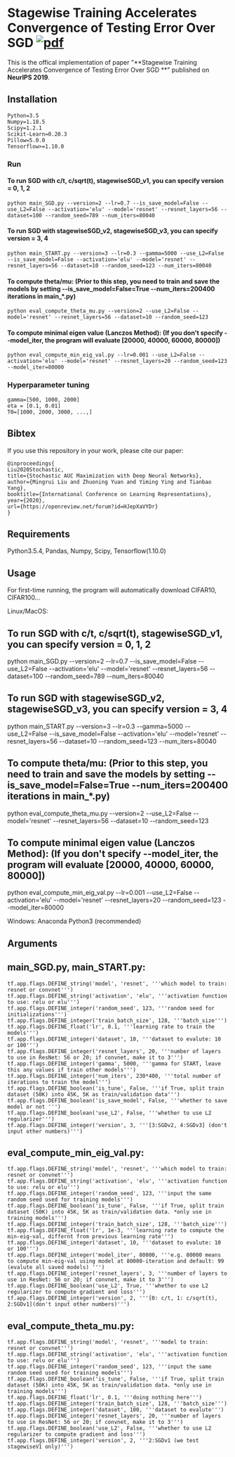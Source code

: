 # Stagewise Training Accelerates Convergence of Testing Error Over SGD  [![pdf](https://img.shields.io/badge/Arxiv-pdf-orange.svg?style=flat)](https://arxiv.org/abs/1908.10831)

This is the offical implementation of paper "**Stagewise Training Accelerates Convergence of Testing Error Over SGD **" published on **NeurIPS 2019**. 

## Installation
```
Python=3.5
Numpy=1.18.5 
Scipy=1.2.1
Scikit-Learn=0.20.3
Pillow=5.0.0
Tensorflow>=1.10.0
```

### Run
#### To run SGD with c/t, c/sqrt(t), stagewiseSGD_v1, you can specify version = 0, 1, 2
```
python main_SGD.py --version=2 --lr=0.7 --is_save_model=False --use_L2=False --activation='elu' --model='resnet' --resnet_layers=56 --dataset=100 --random_seed=789 --num_iters=80040
```
#### To run SGD with stagewiseSGD_v2, stagewiseSGD_v3, you can specify version = 3, 4
```
python main_START.py --version=3 --lr=0.3 --gamma=5000 --use_L2=False --is_save_model=False --activation='elu' --model='resnet' --resnet_layers=56 --dataset=10 --random_seed=123 --num_iters=80040
```
#### To compute theta/mu: (Prior to this step, you need to train and save the models by setting --is_save_model=False=True --num_iters=200400 iterations in main_*.py)
```
python eval_compute_theta_mu.py --version=2 --use_L2=False --model='resnet' --resnet_layers=56 --dataset=10 --random_seed=123
```

#### To compute minimal eigen value (Lanczos Method): (If you don't specify --model_iter, the program will evaluate [20000, 40000, 60000, 80000])
```
python eval_compute_min_eig_val.py --lr=0.001 --use_L2=False --activation='elu' --model='resnet' --resnet_layers=20 --random_seed=123 --model_iter=80000
```



### Hyperparameter tuning
```
gamma=[500, 1000, 2000]
eta = [0.1, 0.01]
T0=[1000, 2000, 3000, ...,]
```

## Bibtex 
If you use this repository in your work, please cite our paper:

```
@inproceedings{
Liu2020Stochastic,
title={Stochastic AUC Maximization with Deep Neural Networks},
author={Mingrui Liu and Zhuoning Yuan and Yiming Ying and Tianbao Yang},
booktitle={International Conference on Learning Representations},
year={2020},
url={https://openreview.net/forum?id=HJepXaVYDr}
}
```






Requirements
--
Python3.5.4, Pandas, Numpy, Scipy, Tensorflow(1.10.0)

Usage
--
For first-time running, the program will automatically download CIFAR10, CIFAR100...

Linux/MacOS:

To run SGD with c/t, c/sqrt(t), stagewiseSGD_v1, you can specify version = 0, 1, 2
--
python main_SGD.py --version=2 --lr=0.7 --is_save_model=False --use_L2=False --activation='elu' --model='resnet' --resnet_layers=56 --dataset=100 --random_seed=789 --num_iters=80040


To run SGD with stagewiseSGD_v2, stagewiseSGD_v3, you can specify version = 3, 4
--
python main_START.py --version=3 --lr=0.3 --gamma=5000 --use_L2=False --is_save_model=False --activation='elu' --model='resnet' --resnet_layers=56 --dataset=10 --random_seed=123 --num_iters=80040


To compute theta/mu:
(Prior to this step, you need to train and save the models by setting --is_save_model=False=True --num_iters=200400 iterations in main_*.py)
--
python eval_compute_theta_mu.py --version=2 --use_L2=False --model='resnet' --resnet_layers=56 --dataset=10 --random_seed=123


To compute minimal eigen value (Lanczos Method):
(If you don't specify --model_iter, the program will evaluate [20000, 40000, 60000, 80000])
--
python eval_compute_min_eig_val.py --lr=0.001 --use_L2=False --activation='elu' --model='resnet' --resnet_layers=20 --random_seed=123 --model_iter=80000 


Windows:
Anaconda Python3 (recommended)


Arguments 
--

main_SGD.py, main_START.py:
--
    tf.app.flags.DEFINE_string('model', 'resnet', '''which model to train: resnet or convnet''')
    tf.app.flags.DEFINE_string('activation', 'elu', '''activation function to use: relu or elu''')
    tf.app.flags.DEFINE_integer('random_seed', 123, '''random seed for initializations''')
    tf.app.flags.DEFINE_integer('train_batch_size', 128, '''batch_size''')
    tf.app.flags.DEFINE_float('lr', 0.1, '''learning rate to train the models''')
    tf.app.flags.DEFINE_integer('dataset', 10, '''dataset to evalute: 10 or 100''')
    tf.app.flags.DEFINE_integer('resnet_layers', 20, '''number of layers to use in ResNet: 56 or 20; if convnet, make it to 3''')
    tf.app.flags.DEFINE_integer('gamma', 5000, '''gamma for START, leave this any values if train other models''')
    tf.app.flags.DEFINE_integer('num_iters', 230*400, '''total number of iterations to train the model''')
    tf.app.flags.DEFINE_boolean('is_tune', False, '''if True, split train dataset (50K) into 45K, 5K as train/validation data''')
    tf.app.flags.DEFINE_boolean('is_save_model', False, '''whether to save model or not ''')
    tf.app.flags.DEFINE_boolean('use_L2', False, '''whether to use L2 regularizer''')
    tf.app.flags.DEFINE_integer('version', 3, '''[3:SGDv2, 4:SGDv3] (don't input other numbers)''')
	
	
eval_compute_min_eig_val.py:
--
    tf.app.flags.DEFINE_string('model', 'resnet', '''which model to train: resnet or convnet''')
    tf.app.flags.DEFINE_string('activation', 'elu', '''activation function to use: relu or elu''')
    tf.app.flags.DEFINE_integer('random_seed', 123, '''input the same random seed used for training models''')
    tf.app.flags.DEFINE_boolean('is_tune', False, '''if True, split train dataset (50K) into 45K, 5K as train/validation data. *only use in training models''') 
    tf.app.flags.DEFINE_integer('train_batch_size', 128, '''batch_size''')
    tf.app.flags.DEFINE_float('lr', 1e-3, '''learning rate to compute the min-eig-val, differnt from previous learning rate''')
    tf.app.flags.DEFINE_integer('dataset', 10, '''dataset to evalute: 10 or 100''')
    tf.app.flags.DEFINE_integer('model_iter', 80000, '''e.g. 80000 means to compute min-eig-val using model at 80000-iteration and default: 99 (evalute all saved models) ''')
    tf.app.flags.DEFINE_integer('resnet_layers', 3, '''number of layers to use in ResNet: 56 or 20; if convnet, make it to 3''')
    tf.app.flags.DEFINE_boolean('use_L2', True, '''whether to use L2 regularizer to compute gradient and loss''')
    tf.app.flags.DEFINE_integer('version', 2, '''[0: c/t, 1: c/sqrt(t),  2:SGDv1](don't input other numbers)''')

	
eval_compute_theta_mu.py:
--
    tf.app.flags.DEFINE_string('model', 'resnet', '''model to train: resnet or convnet''')
    tf.app.flags.DEFINE_string('activation', 'elu', '''activation function to use: relu or elu''')
    tf.app.flags.DEFINE_integer('random_seed', 123, '''input the same random seed used for training models''')
    tf.app.flags.DEFINE_boolean('is_tune', False, '''if True, split train dataset (50K) into 45K, 5K as train/validation data. *only use in training models''')
    tf.app.flags.DEFINE_float('lr', 0.1, '''doing nothing here''')
    tf.app.flags.DEFINE_integer('train_batch_size', 128, '''batch_size''')
    tf.app.flags.DEFINE_integer('dataset', 100, '''dataset to evalute''')
    tf.app.flags.DEFINE_integer('resnet_layers', 20, '''number of layers to use in ResNet: 56 or 20; if convnet, make it to 3''')
    tf.app.flags.DEFINE_boolean('use_L2', False, '''whether to use L2 regularizer to compute gradient and loss''')
    tf.app.flags.DEFINE_integer('version', 2, '''2:SGDv1 (we test stagewiseV1 only)''')
    
